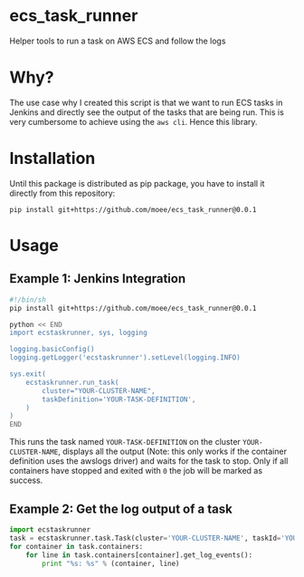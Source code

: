 # ecs_task_runner
Helper tools to run a task on AWS ECS and follow the logs

# Why?
The use case why I created this script is that we want to run ECS tasks in Jenkins and directly see the output of the tasks that are being run. This is very cumbersome to achieve using the `aws cli`. Hence this library.

# Installation
Until this package is distributed as pip package, you have to install it directly from this repository:

```
pip install git+https://github.com/moee/ecs_task_runner@0.0.1
```

# Usage
## Example 1: Jenkins Integration

```sh
#!/bin/sh
pip install git+https://github.com/moee/ecs_task_runner@0.0.1

python << END
import ecstaskrunner, sys, logging

logging.basicConfig()
logging.getLogger('ecstaskrunner').setLevel(logging.INFO)

sys.exit(
    ecstaskrunner.run_task(
        cluster="YOUR-CLUSTER-NAME",
        taskDefinition='YOUR-TASK-DEFINITION',
    )
)
END
```
This runs the task named `YOUR-TASK-DEFINITION` on the cluster `YOUR-CLUSTER-NAME`, displays all the output (Note: this only works if the container definition uses the awslogs driver) and waits for the task to stop. Only if all containers have stopped and exited with `0` the job will be marked as success.

## Example 2: Get the log output of a task

```python
import ecstaskrunner
task = ecstaskrunner.task.Task(cluster='YOUR-CLUSTER-NAME', taskId='YOUR-TASK-ID')
for container in task.containers:
    for line in task.containers[container].get_log_events():
        print "%s: %s" % (container, line)
```
